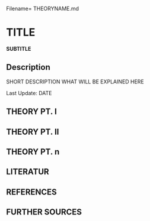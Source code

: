Filename= THEORYNAME.md

# TITLE
**SUBTITLE**

## Description

SHORT DESCRIPTION WHAT WILL BE EXPLAINED HERE

Last Update: DATE

## THEORY PT. I

## THEORY PT. II

## THEORY PT. n

## LITERATUR

## REFERENCES

## FURTHER SOURCES

<!-- TEMPLATES

![TITEL](images/FOLDER/IMAGENAME.png)

**TITEL CODE**
```
CODE 
```

-->

